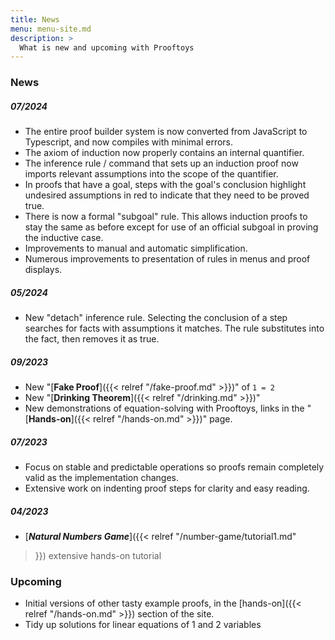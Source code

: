 ```yaml
---
title: News
menu: menu-site.md
description: >
  What is new and upcoming with Prooftoys
---
```


### News

##### 07/2024

- The entire proof builder system is now converted from JavaScript to Typescript, and now compiles with minimal errors.
- The axiom of induction now properly contains an internal quantifier.
- The inference rule / command that sets up an induction proof now imports relevant assumptions into the scope of the quantifier.
- In proofs that have a goal, steps with the goal's conclusion highlight undesired assumptions in red to indicate that they need to be proved true.
- There is now a formal "subgoal" rule. This allows induction proofs to stay the same as before except for use of an official subgoal in proving the inductive case.
- Improvements to manual and automatic simplification.
- Numerous improvements to presentation of rules in menus and proof displays.

##### 05/2024

- New "detach" inference rule.  Selecting the conclusion of a step
  searches for facts with assumptions it matches.  The rule
  substitutes into the fact, then removes it as true.

##### 09/2023

- New "[**Fake Proof**]({{< relref "/fake-proof.md" >}})" of `1 = 2`
- New "[**Drinking Theorem**]({{< relref "/drinking.md" >}})"
- New demonstrations of equation-solving with Prooftoys,
  links in the "[**Hands-on**]({{< relref "/hands-on.md" >}})" page.

##### 07/2023

- Focus on stable and predictable operations so proofs remain
  completely valid as the implementation changes.
- Extensive work on indenting proof steps for clarity and
  easy reading.

##### 04/2023

- [***Natural Numbers Game***]({{< relref "/number-game/tutorial1.md"
 >}}) extensive hands-on tutorial

### Upcoming

- Initial versions of other tasty example proofs, in the
  [hands-on]({{< relref "/hands-on.md" >}}) section of the site.
- Tidy up solutions for linear equations of 1 and 2 variables
